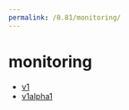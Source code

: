```yaml
---
permalink: /0.81/monitoring/
---
```


# monitoring



* [v1](v1/index.md)
* [v1alpha1](v1alpha1/index.md)
